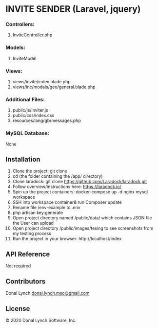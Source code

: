# INVITE SENDER (Laravel, jquery)

### Controllers:

1. InviteController.php

### Models:

1. InviteModel

### Views:

1. views/invite/index.blade.php
2. views/inc/modals/geo/general.blade.php

### Additional Files:

1. public/js/inviter.js
2. public/css/index.css
3. resources/lang/gb/messages.php


### MySQL Database:

None

## Installation

1. Clone the project: git clone
2. cd <project-root-directory> (the folder containing the /app/ directory)
3. Clone laradock: git clone https://github.com/Laradock/laradock.git
4. Follow overview/instructions here: https://laradock.io/
5. Spin up the project containers: docker-compose up -d nginx mysql workspace
6. SSH into workspace container& run Composer update
7. Rename file <project-root>/env-example to .env
8. php artisan key:generate
9. Open project directory named /public/data/ which contains JSON file the User can upload
10. Open project directory /public/images/tesing to see screenshots from my testing process
11. Run the project in your browser: http://localhost/index

## API Reference

Not required

## Contributors

Donal Lynch <donal.lynch.msc@gmail.com>

## License

© 2020 Donal Lynch Software, Inc.
